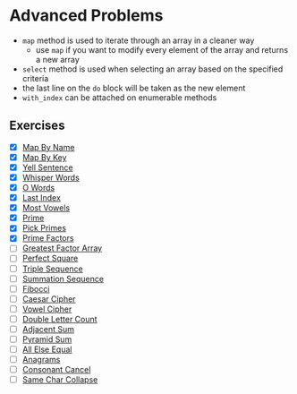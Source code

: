 # Advanced Problems

- `map` method is used to iterate through an array in a cleaner way
  - use `map` if you want to modify every element of the array and returns a new array
- `select` method is used when selecting an array based on the specified criteria
- the last line on the `do` block will be taken as the new element
- `with_index` can be attached on enumerable methods


## Exercises

- [x] [Map By Name](./map-by-name.rb)
- [x] [Map By Key](./map-by-key.rb)
- [x] [Yell Sentence](./yell-sentence.rb)
- [x] [Whisper Words](./whisper-words.rb)
- [x] [O Words](./o-words.rb)
- [x] [Last Index](./last-index.rb)
- [x] [Most Vowels](./most-vowels.rb)
- [x] [Prime](./prime.rb)
- [x] [Pick Primes](./pick-primes.rb)
- [x] [Prime Factors](./prime-factors.rb)
- [ ] [Greatest Factor Array](.)
- [ ] [Perfect Square](.)
- [ ] [Triple Sequence](.)
- [ ] [Summation Sequence](.)
- [ ] [Fibocci](.)
- [ ] [Caesar Cipher](.)
- [ ] [Vowel Cipher](.)
- [ ] [Double Letter Count](.)
- [ ] [Adjacent Sum](.)
- [ ] [Pyramid Sum](.)
- [ ] [All Else Equal](.)
- [ ] [Anagrams](.)
- [ ] [Consonant Cancel](.)
- [ ] [Same Char Collapse](.)
